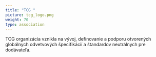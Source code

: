 ```yaml
---
title: "TCG "
picture: tcg_logo.png
weight: 70
type: association
---
```


TCG organizácia vznikla na vývoj, definovanie a podporu otvorených globálnych odvetvových špecifikácií a štandardov neutrálnych pre dodávateľa.